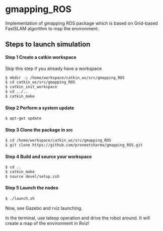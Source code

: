 # gmapping_ROS
Implementation of gmapping ROS package which is based on Grid-based FastSLAM algorithm to map the environment.

## Steps to launch simulation 

#### Step 1 Create a catkin workspace
Skip this step if you already have a workspace
```sh
$ mkdir -p /home/workspace/catkin_ws/src/gmapping_ROS
$ cd catkin_ws/src/gmapping_ROS
$ catkin_init_workspace
$ cd ../..
$ catkin_make
```

#### Step 2 Perform a system update
```sh
$ apt-get update
```
#### Step 3 Clone the package in src
```sh
$ cd /home/workspace/catkin_ws/src/gmapping_ROS
$ git clone https://github.com/proneetsharma/gmapping_ROS.git
```
#### Step 4 Build and source your workspace
```sh
$ cd ..
$ catkin_make
$ source devel/setup.zsh
```
#### Step 5 Launch the nodes
```sh
$ ./launch.sh 
```
Now, see Gazebo and rviz launching.

In the terminal, use teleop operation and drive the robot around. It will create a map of the environment in Rviz! 
